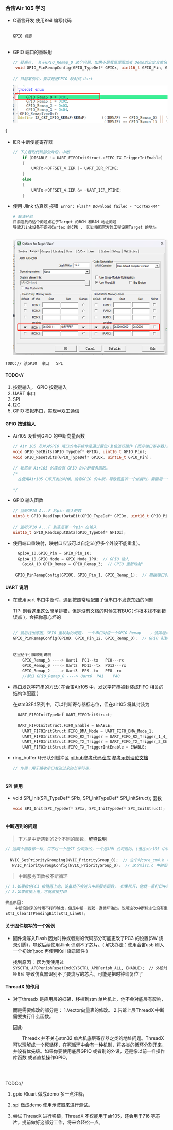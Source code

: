 ### 合宙Air 105 学习

- C语言开发 使用Keil 编写代码

  ```c 
  
  GPIO 引脚 
  
  
  
  ```

  





- GPIO 端口的重映射

  ```c
  // 疑惑点， 关于GPIO_Remap_0 这个问题，如果不是看原理图或者 Demo的宏定义命名，根本不知道它映射的什么端口
   void GPIO_PinRemapConfig(GPIO_TypeDef* GPIOx, uint16_t GPIO_Pin, GPIO_RemapTypeDef GPIO_Remap){} // 端口映射 map 映射对象为GPIO_Remap_0、1、2、3
  
  // 目前案例中，要求是把GPIO 映射成 Uart  
  
  
  ```

  

  ![image-20230625120202959](https://raw.githubusercontent.com/MR-liao-955/Notes/main/img/image-20230625120202959.png)

1



- IER 中断使能寄存器

  ```c
  // 下方截取代码部分片段，中断
      if (DISABLE != UART_FIFOInitStruct->FIFO_TX_TriggerIntEnable)
      {
          UARTx->OFFSET_4.IER |= UART_IER_PTIME;    
      }
      else
      {
          UARTx->OFFSET_4.IER &= ~UART_IER_PTIME;    
      }
  
  ```

  





- 使用 Jlink 仿真器 报错` Error: Flash* Download failed - "Cortex-M4"`

  ```bash
  # 解决经验 
  目前遇到的这个问题点在于Target 的ROM 和RAM 地址问题
  导致Jlink设备不识别Cortex 的CPU ， 因此按照官方的工程设置Target 的地址
  
  
  
  ```

  ![image-20230625171016230](https://raw.githubusercontent.com/MR-liao-955/Notes/main/img/image-20230625171016230.png)



`TODO:// 读GPIO  串口   SPI `

#### TODO://

1. 按键输入， GPIO 按键输入
2. UART 串口
3. SPI 
4. I2C
5. GPIO 模拟串口，实现半双工通信







#### GPIO 按键输入

- Air105 没看到GPIO 的中断向量函数

  ```c
  // Air 105 芯片对GPIO 端口的电平操作是通过置位/复位进行操作 (而非端口寄存器)。
  void GPIO_SetBits(GPIO_TypeDef* GPIOx, uint16_t GPIO_Pin);
  void GPIO_ResetBits(GPIO_TypeDef* GPIOx, uint16_t GPIO_Pin);
  
  // 我感觉 Air105 的库没有 GPIO 的中断服务函数。
  /*
  	在使用Air105 C库开发的时候，没有GPIO 的中断，导致要监听一个按键时，需要用一个循环不断扫描它。
  
  */
  
  
  ```



- GPIO 输入函数

  ```c
  // 监听GPIO A...F 的pin 输入的数
  uint8_t GPIO_ReadInputDataBit(GPIO_TypeDef* GPIOx, uint16_t GPIO_Pin); 
  
  // 监听GPIO A...F 到底是哪一个pin 在输入
  uint16_t GPIO_ReadInputData(GPIO_TypeDef* GPIOx);
  
  ```




- 使用端口重映射，映射口应该可以自定义(但多个外设不能重复)。

  ```C
  	GpioA_10.GPIO_Pin = GPIO_Pin_10; 
  	GpioA_10.GPIO_Mode = GPIO_Mode_IPU;  // GPIO 输入
      GpioA_10.GPIO_Remap = GPIO_Remap_3;  // GPIO 重新映射'
  
   GPIO_PinRemapConfig(GPIOC, GPIO_Pin_1, GPIO_Remap_1);  // 根据端口引脚来映射成uart 端口
  
  
  ```

  

#### UART 说明

- 在使用uart 串口中断时，遇到按照常理配置了但串口不发送东西的问题

  TIP: 别看这里这么简单排错，但是没有文档的时候又有BUG( 你根本找不到错误点 )，会把你恶心坏的
  
  ```c
  
  // 最后找出原因，GPIO 重映射的问题， 一个串口对应一个GPIO_Remap_   ，该问题点官方文档并未说明，且未说明Remap 应该映射的引脚。 最后还是自己试出来的。
  GPIO_PinRemapConfig(GPIOD, GPIO_Pin_12, GPIO_Remap_0);  // GPIO 引脚的映射
  
  
  这里给个引脚映射说明
      GPIO_Remap_3 ----> Uart1  PC1--tx   PC0---rx
      GPIO_Remap_0 ----> Uart2  PD13--tx  PD12---rx
      GPIO_Remap_2 ----> Uart3  PE9--tx   PE8--rx
      //默认 GPIO_Remap_0 ----> Uart0  PA1    PA0
  
  ```
  
- 串口发送字符串的方法( 在合宙Air105 中，发送字符串被封装成FIFO 相关的结构体配置 )

  在stm32F4系列中，可以判断寄存器标志位，但在air105 将其封装为

  ```c
   	UART_FIFOInitTypeDef UART_FIFOInitStruct;
  
   	UART_FIFOInitStruct.FIFO_Enable = ENABLE;
      UART_FIFOInitStruct.FIFO_DMA_Mode = UART_FIFO_DMA_Mode_1;
      UART_FIFOInitStruct.FIFO_RX_Trigger = UART_FIFO_RX_Trigger_1_4_Full;
      UART_FIFOInitStruct.FIFO_TX_Trigger = UART_FIFO_TX_Trigger_2_Chars;
      UART_FIFOInitStruct.FIFO_TX_TriggerIntEnable = ENABLE;
  
  ```

- ring_buffer 环形队列缓冲区 [github参考代码仓库](https://github.com/netube99/RingBuffer)  [参考示例理论文档](https://zhuanlan.zhihu.com/p/422465429)

  ```c
  // 作用：用于接收串口发送过来的长字符串，
  
  
  
  ```

  





#### SPI 使用

- void SPI_Init(SPI_TypeDef* SPIx, SPI_InitTypeDef* SPI_InitStruct); 函数

  ```c
  void SPI_Init(SPI_TypeDef* SPIx, SPI_InitTypeDef* SPI_InitStruct);
  
  
  
  ```






#### 中断遇到的问题

> 下方是中断遇到的2个不同的函数，[解释说明](https://github.com/bangkr/ELink407/blob/master/docs/1-chapter11-NVIC.markdown)

```c
// 这两个函数都一样，只不过一个是ST 公司做的，一个是ARM 公司做的。(但在air105 中得使用ST 公司的，也就是core_cm4.h 中的函数 )

  NVIC_SetPriorityGrouping(NVIC_PriorityGroup_0);  // 这个时core_cm4.h 中的函数  设置中断优先级分组方式
   NVIC_PriorityGroupConfig(NVIC_PriorityGroup_0);  // 这个misc.c 中的函数  设置中断优先级分组
```



> 中断服务函数被不断循环

```c
// 1.如果按住PC3 按键再上电，设备就不会进入中断服务函数， 如果松开，他就一直打印中断服务函数的东西。
// 2.如果直接上电，它就直接打印

排查原因：
    中断没到来的时候不打印输出，但是中断一到就一直循环输出，说明这次中断标志位没有重置，导致系统以为下次中断也到了。因此要在中断服务函数中添加如下的清除函数。
EXTI_ClearITPendingBit(EXTI_Line0);

```









#### 关于固件烧写的一个案例

- 固件烧写入Flash 因为时钟或者别的代码部分可能更改了PC3 的设置(SW 烧录引脚)，导致后续使用Jlink 识别不了芯片。( 解决办法：使用合宙usb 刷入一个初始化soc 再使用Keil 烧录固件 )

  找到原因： 因为我使用过`SYSCTRL_APBPeriphResetCmd(SYSCTRL_APBPeriph_ALL, ENABLE);  // 外设时钟复位`  导致仿真器识别不了要烧写的芯片。可能是把时钟给复位了











#### ThreadX 的作用

- 对于threadx 是应用层的框架，移植到stm 单片机上，他不会对底层有影响，

  而是需要修改的部分是：
  	1.Vector向量表的修改。
  	2.告诉上层ThreadX 中断需要执行什么函数。

  因此: 

  &emsp;&emsp;Threadx 并不关心stm32 单片机底层寄存器之类的地址问题。ThreadX 可以理解成一个死循环，在死循环中会有一种机制，将各类的循环分割开来，并设有优先级。如果你要使用底层GPIO 或者别的外设，还是像以前一样操作库函数 或者直接操作GPIO。



```bash




```







TODO:// 

1. gpio 和uart 做成demo 多一点注释，

2. spi 做成demo 使用示波器来进行测试。
3. 尝试 ThreadX 进行移植，ThreadX 不仅能用于air105，还会用于716 等芯片。提前做好这部分工作，将来会轻松一点。































